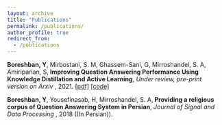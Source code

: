 ```yaml
---
layout: archive
title: "Publications"
permalink: /publications/
author_profile: true
redirect_from:
  - /publications
---
```

<b>Boreshban, Y</b>, Mirbostani, S. M, Ghassem-Sani, G,  Mirroshandel, S. A, Amiriparian, S,<b> Improving Question Answering Performance Using Knowledge Distillation and Active Learning</b>, <i>Under review, pre-print version on Arxiv </i>, 2021. [[pdf]](https://arxiv.org/pdf/2109.12662.pdf) [[code]](https://github.com/mirbostani/QA-KD-AL)


<b>Boreshban, Y</b>, Yousefinasab, H, Mirroshandel, S. A,<b> Providing a religious corpus of Question Answering System in Persian</b>, <i>Journal of Signal and Data Processing </i>, 2018 ((In Persian)). 

